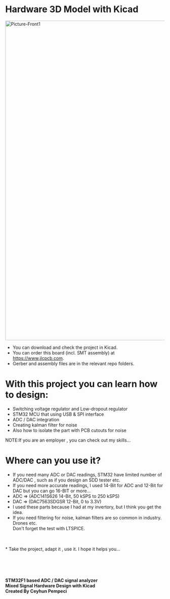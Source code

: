 # Hardware 3D Model with Kicad

<img width="1010" alt="Picture-Front1" src="https://github.com/user-attachments/assets/b5f8e5ca-2b6d-4a19-993d-06f777114709">


* You can download and check the project in Kicad.
* You can order this board (incl. SMT assembly) at https://www.jlcpcb.com. 
* Gerber and assembly files are in the relevant repo folders.

# With this project you can learn how to design:
* Switching voltage regulator and Low-dropout regulator
* STM32 MCU that using USB & SPI interface
* ADC / DAC integration
* Creating kalman filter for noise
* Also how to isolate the part with PCB cutouts for noise

NOTE:If you are an employer , you can check out my skills...

# Where can you use it?
* If you need many ADC or DAC readings, STM32 have limited number of ADC/DAC , such as if you design an SDD tester etc. 
* If you need more accurate readings, I used 14-Bit for ADC and 12-Bit for DAC but you can go 16-BIT or more...
* ADC => (ADC141S626 14-Bit, 50 kSPS to 250 kSPS)
* DAC => (DAC7563SDGSR 12-Bit, 0 to 3.3V)
* I used these parts because I had at my invertory, but I think you get the idea.
* If you need filtering for noise, kalman filters are so common in industry. Drones etc.<br />
Don't forget the test with LTSPICE.
<br />
<br />
* Take the project, adapt it , use it. I hope it helps you...

<br />
<br />
<br />
<br />
<br />

 **STM32F1 based ADC / DAC signal analyzer** <br />
 **Mixed Signal Hardware Design with Kicad** <br />
 **Created By Ceyhun Pempeci** <br />
